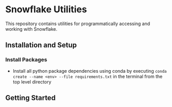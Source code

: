 # Snowflake Utilities

This repository contains utilities for programmatically accessing and working with Snowflake.

## Installation and Setup

### Install Packages

- Install all python package dependencies using conda by executing `conda create --name <env> --file requirements.txt` in the terminal from the top level directory

## Getting Started

